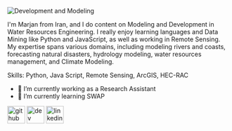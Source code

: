 ![Development and Modeling](https://pbs.twimg.com/profile_banners/1752437236480495616/1706648664/1080x360)

I'm Marjan from Iran, and I do content on Modeling and Development in Water Resources Engineering. I really enjoy learning languages and Data Mining like Python and JavaScript, as well as working in Remote Sensing. My expertise spans various domains, including modeling rivers and coasts, forecasting natural disasters, hydrology modeling, water resources management, and Climate Modeling.

Skills: Python, Java Script, Remote Sensing, ArcGIS, HEC-RAC

- 🔭 I’m currently working as a Research Assistant 
- 🌱 I’m currently learning SWAP 


[<img src='https://cdn.jsdelivr.net/npm/simple-icons@3.0.1/icons/github.svg' alt='github' height='40'>](https://github.com/marjankordani)  [<img src='https://cdn.jsdelivr.net/npm/simple-icons@3.0.1/icons/dev-dot-to.svg' alt='dev' height='40'>](https://dev.to/marjankordani)  [<img src='https://cdn.jsdelivr.net/npm/simple-icons@3.0.1/icons/linkedin.svg' alt='linkedin' height='40'>](https://www.linkedin.com/in/www.linkedin.com/in/marjan-kordani/)  









